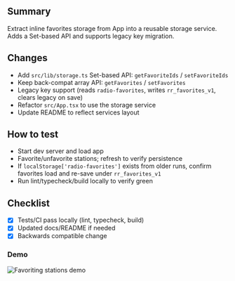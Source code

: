 ## Summary

Extract inline favorites storage from App into a reusable storage service. Adds a Set-based API and supports legacy key migration.

## Changes
- Add `src/lib/storage.ts` Set-based API: `getFavoriteIds` / `setFavoriteIds`
- Keep back-compat array API: `getFavorites` / `setFavorites`
- Legacy key support (reads `radio-favorites`, writes `rr_favorites_v1`, clears legacy on save)
- Refactor `src/App.tsx` to use the storage service
- Update README to reflect services layout

## How to test
- Start dev server and load app
- Favorite/unfavorite stations; refresh to verify persistence
- If `localStorage['radio-favorites']` exists from older runs, confirm favorites load and re-save under `rr_favorites_v1`
- Run lint/typecheck/build locally to verify green

## Checklist
- [x] Tests/CI pass locally (lint, typecheck, build)
- [x] Updated docs/README if needed
- [x] Backwards compatible change

### Demo
![Favoriting stations demo](docs/favouriting_stations.gif)
